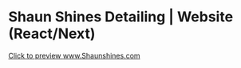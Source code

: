 # Shaun Shines Detailing | Website (React/Next)

[Click to preview www.Shaunshines.com ](https://shaunshines_next.herokuapp.com)
